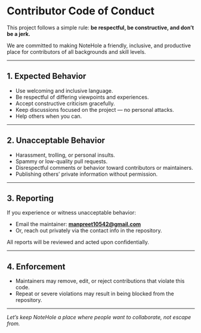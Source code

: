# Contributor Code of Conduct

This project follows a simple rule: **be respectful, be constructive, and don’t be a jerk.**

We are committed to making NoteHole a friendly, inclusive, and productive place for contributors of all backgrounds and skill levels.

---

## 1. Expected Behavior
- Use welcoming and inclusive language.
- Be respectful of differing viewpoints and experiences.
- Accept constructive criticism gracefully.
- Keep discussions focused on the project — no personal attacks.
- Help others when you can.

---

## 2. Unacceptable Behavior
- Harassment, trolling, or personal insults.
- Spammy or low-quality pull requests.
- Disrespectful comments or behavior toward contributors or maintainers.
- Publishing others’ private information without permission.

---

## 3. Reporting
If you experience or witness unacceptable behavior:
- Email the maintainer: **manpreet10542@gmail.com**
- Or, reach out privately via the contact info in the repository.

All reports will be reviewed and acted upon confidentially.

---

## 4. Enforcement
- Maintainers may remove, edit, or reject contributions that violate this code.
- Repeat or severe violations may result in being blocked from the repository.

---

*Let’s keep NoteHole a place where people want to collaborate, not escape from.*
